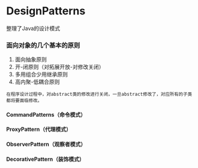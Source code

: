 # DesignPatterns

整理了Java的设计模式

### 面向对象的几个基本的原则
1. 面向抽象原则
2. 开-闭原则（对拓展开放-对修改关闭）
3. 多用组合少用继承原则
4. 高内聚-低耦合原则
```
在程序设计过程中，对abstract类的修改进行关闭，一旦abstract修改了，对应所有的子类都将要面临修改。
```

#### CommandPatterns（命令模式）
#### ProxyPattern（代理模式）
#### ObserverPattern（观察者模式）
#### DecorativePattern（装饰模式）